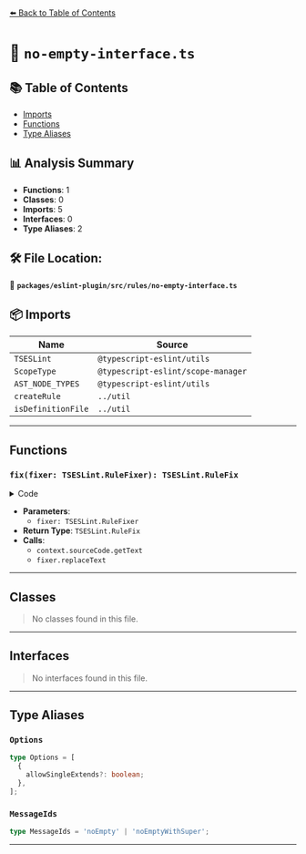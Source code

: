 [⬅️ Back to Table of Contents](../../../../index.md)

# 📄 `no-empty-interface.ts`

## 📚 Table of Contents

- [Imports](#imports)
- [Functions](#functions)
- [Type Aliases](#type-aliases)

## 📊 Analysis Summary

- **Functions**: 1
- **Classes**: 0
- **Imports**: 5
- **Interfaces**: 0
- **Type Aliases**: 2

## 🛠️ File Location:
📂 **`packages/eslint-plugin/src/rules/no-empty-interface.ts`**

## 📦 Imports

| Name | Source |
|------|--------|
| `TSESLint` | `@typescript-eslint/utils` |
| `ScopeType` | `@typescript-eslint/scope-manager` |
| `AST_NODE_TYPES` | `@typescript-eslint/utils` |
| `createRule` | `../util` |
| `isDefinitionFile` | `../util` |


---

## Functions

### `fix(fixer: TSESLint.RuleFixer): TSESLint.RuleFix`

<details><summary>Code</summary>

```ts
(fixer: TSESLint.RuleFixer): TSESLint.RuleFix => {
            let typeParam = '';
            if (node.typeParameters) {
              typeParam = context.sourceCode.getText(node.typeParameters);
            }
            return fixer.replaceText(
              node,
              `type ${context.sourceCode.getText(
                node.id,
              )}${typeParam} = ${context.sourceCode.getText(extend[0])}`,
            );
          }
```
</details>

- **Parameters**:
  - `fixer: TSESLint.RuleFixer`
- **Return Type**: `TSESLint.RuleFix`
- **Calls**:
  - `context.sourceCode.getText`
  - `fixer.replaceText`

---

## Classes

> No classes found in this file.


---

## Interfaces

> No interfaces found in this file.


---

## Type Aliases

### `Options`

```ts
type Options = [
  {
    allowSingleExtends?: boolean;
  },
];
```

### `MessageIds`

```ts
type MessageIds = 'noEmpty' | 'noEmptyWithSuper';
```


---